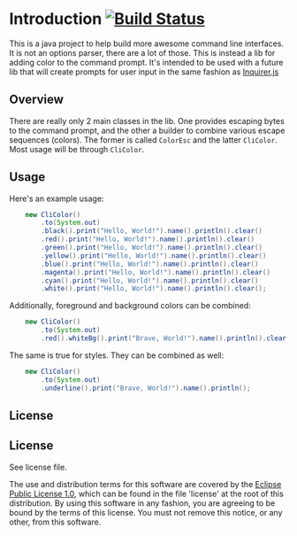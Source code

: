 # Introduction [![Build Status](https://travis-ci.org/lcaballero/question-everything.svg?branch=master)](https://travis-ci.org/lcaballero/question-everything)

This is a java project to help build more awesome command line interfaces.
It is not an options parser, there are a lot of those.  This is instead
a lib for adding color to the command prompt.  It's intended to be used
with a future lib that will create prompts for user input in the same
fashion as [Inquirer.js][Inquirer]


## Overview

There are really only 2 main classes in the lib.  One provides escaping
bytes to the command prompt, and the other a builder to combine various
escape sequences (colors).  The former is called `ColorEsc` and the
latter `CliColor`.  Most usage will be through `CliColor`.

## Usage

Here's an example usage:

```java
    new CliColor()
        .to(System.out)
        .black().print("Hello, World!").name().println().clear()
        .red().print("Hello, World!").name().println().clear()
        .green().print("Hello, World!").name().println().clear()
        .yellow().print("Hello, World!").name().println().clear()
        .blue().print("Hello, World!").name().println().clear()
        .magenta().print("Hello, World!").name().println().clear()
        .cyan().print("Hello, World!").name().println().clear()
        .white().print("Hello, World!").name().println().clear();
```

Additionally, foreground and background colors can be combined:

```java
    new CliColor()
        .to(System.out)
        .red().whiteBg().print("Brave, World!").name().println().clear();

```

The same is true for styles.  They can be combined as well:

```java
    new CliColor()
        .to(System.out)
        .underline().print("Brave, World!").name().println();
```

## License

## License

See license file.

The use and distribution terms for this software are covered by the
[Eclipse Public License 1.0][EPL-1], which can be found in the file 'license' at the
root of this distribution. By using this software in any fashion, you are
agreeing to be bound by the terms of this license. You must not remove this
notice, or any other, from this software.





[Inquirer]: https://github.com/SBoudrias/Inquirer.js/
[EPL-1]: http://opensource.org/licenses/eclipse-1.0.txt